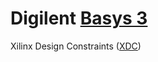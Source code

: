 # Digilent [Basys 3](https://store.digilentinc.com/basys-3-artix-7-fpga-trainer-board-recommended-for-introductory-users/)

Xilinx Design Constraints ([XDC](https://github.com/Digilent/digilent-xdc))
